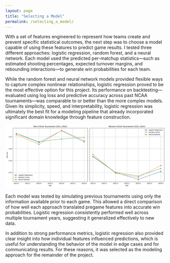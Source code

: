 ```yaml
---
layout: page
title: "Selecting a Model"
permalink: /selecting_a_model/
---
```




<!-- [Selecting a Model]({{ site.baseurl }}/selecting_a_model/) |  [Random Forest]({{ site.baseurl }}/random_forest/) |  [Neural Network]({{ site.baseurl }}/neural_network/) |  [Logistic Regression]({{ site.baseurl }}/logistic_regression/) |  [Backtesting]({{ site.baseurl }}/backtesting/) -->

With a set of features engineered to represent how teams create and prevent specific statistical outcomes, the next step was to choose a model capable of using these features to predict game results. I tested three different approaches: logistic regression, random forest, and a neural network. Each model used the predicted per-matchup statistics—such as estimated shooting percentages, expected turnover margins, and rebounding interactions—to generate win probabilities for each team.

While the random forest and neural network models provided flexible ways to capture complex nonlinear relationships, logistic regression proved to be the most effective option for this project. Its performance on backtesting—evaluated using log loss and predictive accuracy across past NCAA tournaments—was comparable to or better than the more complex models. Given its simplicity, speed, and interpretability, logistic regression was ultimately the best fit for a modeling pipeline that already incorporated significant domain knowledge through feature construction.

![Chart](backtesting_graphs.png)

Each model was tested by simulating previous tournaments using only the information available prior to each game. This allowed a direct comparison of how well each approach translated pregame features into accurate win probabilities. Logistic regression consistently performed well across multiple tournament years, suggesting it generalized effectively to new data.

In addition to strong performance metrics, logistic regression also provided clear insight into how individual features influenced predictions, which is useful for understanding the behavior of the model in edge cases and for communicating results. For these reasons, it was selected as the modeling approach for the remainder of the project.
